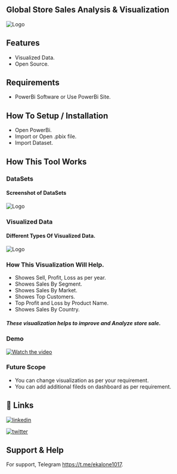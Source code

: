 
##  Global Store Sales Analysis & Visualization

 ![Logo](https://raw.githubusercontent.com/pkiran1017/Global-Store-Sales-Analysis-And-Visualization/main/Screenshots/Dashboard%20.jpg)

## Features

- Visualized Data.
- Open Source.

## Requirements
- PowerBi Software or Use PowerBi Site.

## How To Setup / Installation

- Open PowerBi.
- Import or Open .pbix file.
- Import Dataset.

## How This Tool Works

### DataSets
#### Screenshot of DataSets
![Logo](https://raw.githubusercontent.com/pkiran1017/Global-Store-Sales-Analysis-And-Visualization/main/Screenshots/Data%20Sets.jpg)

### Visualized Data
#### Different Types Of Visualized Data.
![Logo](https://raw.githubusercontent.com/pkiran1017/Global-Store-Sales-Analysis-And-Visualization/main/Screenshots/Home%20Page.jpg)

### How This Visualization Will Help.
- Showes Sell, Profit, Loss as per year.
- Showes Sales By Segment.
- Showes Sales By Market.
- Showes Top Customers.
- Top Profit and Loss by Product Name.
- Showes Sales By Country.
##### These visualization helps to improve and Analyze store sale.

### Demo
[![Watch the video](https://raw.githubusercontent.com/pkiran1017/Global-Store-Sales-Analysis-And-Visualization/main/Screenshots/demo.jpg)](https://youtu.be/sdRoXEqVE0g)

### Future Scope

- You can change visualization as per your requirement.
- You can add additional fileds on dashboard as per requirement.

## 🔗 Links
[![linkedin](https://img.shields.io/badge/linkedin-0A66C2?style=for-the-badge&logo=linkedin&logoColor=white)](https://www.linkedin.com/in/pkiran101714)

[![twitter](https://img.shields.io/badge/twitter-1DA1F2?style=for-the-badge&logo=twitter&logoColor=white)](https://twitter.com/Pkiran101714)


## Support & Help

For support, Telegram https://t.me/ekalone1017.
